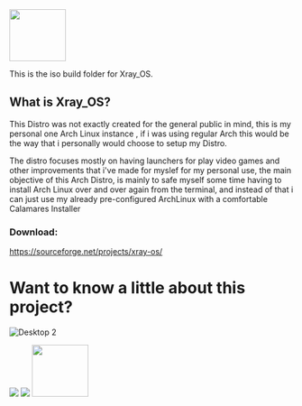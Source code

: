 <img src="https://images2.imgbox.com/79/d9/c0B6V9le_o.png" width="100" height="92">

This is the iso build folder for Xray_OS. 

## What is Xray_OS? 
This Distro was not exactly created for the general public in mind, this is my personal one Arch Linux instance , if i was using regular Arch this would be the way that i personally would choose to setup my Distro.

The distro focuses mostly on having launchers for play video games and other improvements that i've made for myslef for my personal use, the main objective of this Arch Distro, is mainly to safe myself some time having to install Arch Linux over and over again from the terminal, and instead of that i can just use my already pre-configured ArchLinux with a comfortable Calamares Installer

### Download: 
https://sourceforge.net/projects/xray-os/


# Want to know a little about this project?

![Desktop 2](https://github.com/Xray-OS/xray_os/assets/143856402/847105ac-5e33-4e80-b2b8-ea10675a0429)

<img src="https://images2.imgbox.com/be/32/bvReWob9_o.png">

<img src="https://images2.imgbox.com/e4/32/xoDQZJwl_o.png">


<img src="https://images2.imgbox.com/79/d9/c0B6V9le_o.png" width="100" height="92">
